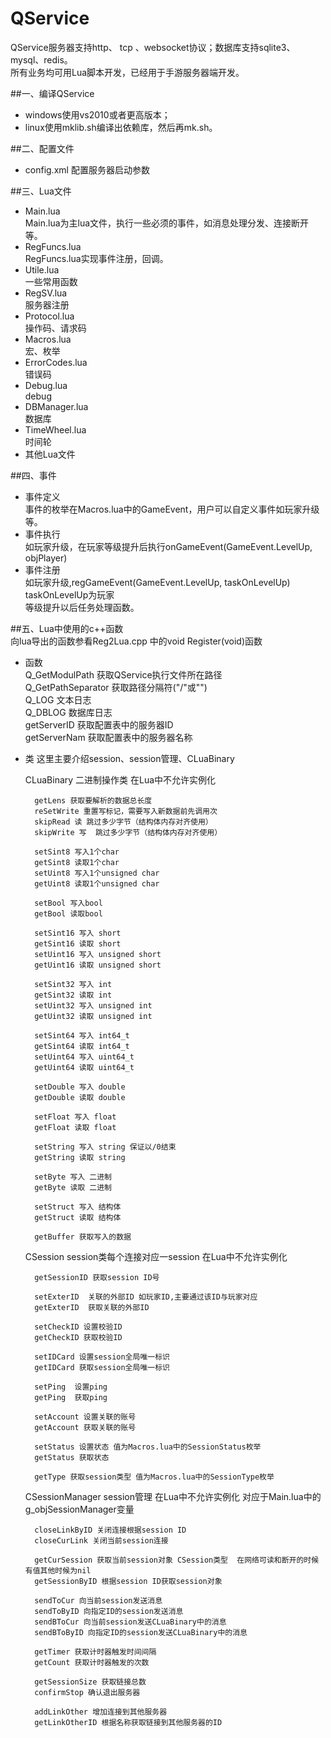 QService
========

QService服务器支持http、 tcp 、websocket协议；数据库支持sqlite3、mysql、redis。  
所有业务均可用Lua脚本开发，已经用于手游服务器端开发。

##一、编译QService  
* windows使用vs2010或者更高版本；  
* linux使用mklib.sh编译出依赖库，然后再mk.sh。  

##二、配置文件  
* config.xml 配置服务器启动参数  

##三、Lua文件  
* Main.lua  
    Main.lua为主lua文件，执行一些必须的事件，如消息处理分发、连接断开等。  
* RegFuncs.lua  
    RegFuncs.lua实现事件注册，回调。  
* Utile.lua   
    一些常用函数  
* RegSV.lua  
    服务器注册  
* Protocol.lua  
	操作码、请求码   
* Macros.lua  
	宏、枚举  
* ErrorCodes.lua  
	错误码  
* Debug.lua  
	debug   
* DBManager.lua  
	数据库  
* TimeWheel.lua   
	时间轮   
* 其他Lua文件  

##四、事件  
* 事件定义  
	事件的枚举在Macros.lua中的GameEvent，用户可以自定义事件如玩家升级等。  
* 事件执行  
	如玩家升级，在玩家等级提升后执行onGameEvent(GameEvent.LevelUp, objPlayer)  
* 事件注册  
	如玩家升级,regGameEvent(GameEvent.LevelUp, taskOnLevelUp) taskOnLevelUp为玩家  
等级提升以后任务处理函数。  
  
##五、Lua中使用的c++函数  
向lua导出的函数参看Reg2Lua.cpp 中的void Register(void)函数   

* 函数    
	Q_GetModulPath 获取QService执行文件所在路径  
	Q_GetPathSeparator 获取路径分隔符("/"或"\")  
	Q_LOG 文本日志  
	Q_DBLOG 数据库日志  
	getServerID 获取配置表中的服务器ID  
	getServerNam 获取配置表中的服务器名称    

* 类 这里主要介绍session、session管理、CLuaBinary    

	CLuaBinary 二进制操作类  在Lua中不允许实例化   
	
		getLens 获取要解析的数据总长度    
		reSetWrite 重置写标记，需要写入新数据前先调用次    
		skipRead 读 跳过多少字节（结构体内存对齐使用）    
		skipWrite 写  跳过多少字节（结构体内存对齐使用）  

		setSint8 写入1个char      
		getSint8 读取1个char  
		setUint8 写入1个unsigned char      
		getUint8 读取1个unsigned char    
		
		setBool 写入bool    
		getBool 读取bool    
        
		setSint16 写入 short   
		getSint16 读取 short   
		setUint16 写入 unsigned short    
		getUint16 读取 unsigned short   
        
		setSint32 写入 int   
		getSint32 读取 int  
		setUint32 写入 unsigned int  
		getUint32 读取 unsigned int  
        
		setSint64 写入 int64_t    
		getSint64 读取 int64_t    
		setUint64 写入 uint64_t    
		getUint64 读取 uint64_t  
        
		setDouble 写入 double    
		getDouble 读取 double    
        
		setFloat 写入 float    
		getFloat 读取 float    
        
		setString 写入 string 保证以/0结束     
		getString 读取 string 
        
		setByte 写入 二进制    
		getByte 读取 二进制    
        
		setStruct 写入 结构体    
		getStruct 读取 结构体   
        
		getBuffer 获取写入的数据    

	CSession session类每个连接对应一session 在Lua中不允许实例化  
	
		getSessionID 获取session ID号  
        
		setExterID  关联的外部ID 如玩家ID,主要通过该ID与玩家对应  
		getExterID  获取关联的外部ID  
        
		setCheckID 设置校验ID  
		getCheckID 获取校验ID  
        
		setIDCard 设置session全局唯一标识  
		getIDCard 获取session全局唯一标识  
        
		setPing  设置ping   
		getPing  获取ping  
        
		setAccount 设置关联的账号   
		getAccount 获取关联的账号  
        
		setStatus 设置状态 值为Macros.lua中的SessionStatus枚举  
		getStatus 获取状态    
        
		getType 获取session类型 值为Macros.lua中的SessionType枚举    

	CSessionManager session管理 在Lua中不允许实例化 对应于Main.lua中的g_objSessionManager变量  
	
		closeLinkByID 关闭连接根据session ID   
		closeCurLink 关闭当前session连接   
        
		getCurSession 获取当前session对象 CSession类型  在网络可读和断开的时候有值其他时候为nil  
		getSessionByID 根据session ID获取session对象   
        
		sendToCur 向当前session发送消息   
		sendToByID 向指定ID的session发送消息 
		sendBToCur 向当前session发送CLuaBinary中的消息  
		sendBToByID 向指定ID的session发送CLuaBinary中的消息         
        
		getTimer 获取计时器触发时间间隔   
		getCount 获取计时器触发的次数     
        
		getSessionSize 获取链接总数   
		confirmStop 确认退出服务器  
        
		addLinkOther 增加连接到其他服务器    
		getLinkOtherID 根据名称获取链接到其他服务器的ID             
        